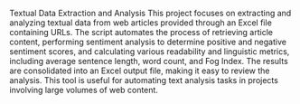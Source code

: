 Textual Data Extraction and Analysis
This project focuses on extracting and analyzing textual data from web articles provided through an Excel file containing URLs. The script automates the process of retrieving article content, performing sentiment analysis to determine positive and negative sentiment scores, and calculating various readability and linguistic metrics, including average sentence length, word count, and Fog Index. The results are consolidated into an Excel output file, making it easy to review the analysis. This tool is useful for automating text analysis tasks in projects involving large volumes of web content.
